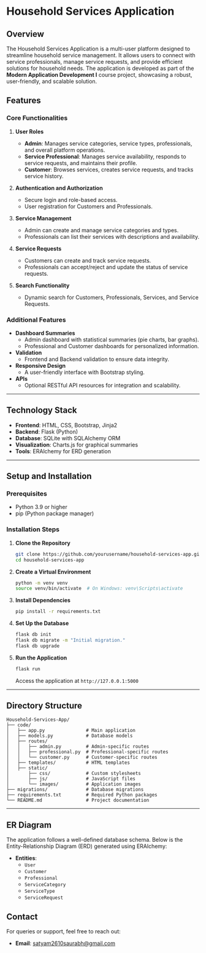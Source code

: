 # Household Services Application

## Overview
The Household Services Application is a multi-user platform designed to streamline household service management. It allows users to connect with service professionals, manage service requests, and provide efficient solutions for household needs. The application is developed as part of the **Modern Application Development I** course project, showcasing a robust, user-friendly, and scalable solution.

## Features
### Core Functionalities
1. **User Roles**
   - **Admin**: Manages service categories, service types, professionals, and overall platform operations.
   - **Service Professional**: Manages service availability, responds to service requests, and maintains their profile.
   - **Customer**: Browses services, creates service requests, and tracks service history.

2. **Authentication and Authorization**
   - Secure login and role-based access.
   - User registration for Customers and Professionals.

3. **Service Management**
   - Admin can create and manage service categories and types.
   - Professionals can list their services with descriptions and availability.

4. **Service Requests**
   - Customers can create and track service requests.
   - Professionals can accept/reject and update the status of service requests.

5. **Search Functionality**
   - Dynamic search for Customers, Professionals, Services, and Service Requests.

### Additional Features
- **Dashboard Summaries**
  - Admin dashboard with statistical summaries (pie charts, bar graphs).
  - Professional and Customer dashboards for personalized information.
- **Validation**
  - Frontend and Backend validation to ensure data integrity.
- **Responsive Design**
  - A user-friendly interface with Bootstrap styling.
- **APIs**
  - Optional RESTful API resources for integration and scalability.

---

## Technology Stack
- **Frontend**: HTML, CSS, Bootstrap, Jinja2
- **Backend**: Flask (Python)
- **Database**: SQLite with SQLAlchemy ORM
- **Visualization**: Charts.js for graphical summaries
- **Tools**: ERAlchemy for ERD generation

---

## Setup and Installation
### Prerequisites
- Python 3.9 or higher
- pip (Python package manager)

### Installation Steps
1. **Clone the Repository**
   ```bash
   git clone https://github.com/yourusername/household-services-app.git
   cd household-services-app
   ```

2. **Create a Virtual Environment**
   ```bash
   python -m venv venv
   source venv/bin/activate  # On Windows: venv\Scripts\activate
   ```

3. **Install Dependencies**
   ```bash
   pip install -r requirements.txt
   ```

4. **Set Up the Database**
   ```bash
   flask db init
   flask db migrate -m "Initial migration."
   flask db upgrade
   ```

5. **Run the Application**
   ```bash
   flask run
   ```
   Access the application at `http://127.0.0.1:5000`

---

## Directory Structure
```
Household-Services-App/
├── code/
│   ├── app.py               # Main application
│   ├── models.py            # Database models
│   ├── routes/
│   │   ├── admin.py         # Admin-specific routes
│   │   ├── professional.py  # Professional-specific routes
│   │   └── customer.py      # Customer-specific routes
│   ├── templates/           # HTML templates
│   ├── static/
│       ├── css/             # Custom stylesheets
│       ├── js/              # JavaScript files
│       └── images/          # Application images
├── migrations/              # Database migrations
├── requirements.txt         # Required Python packages
└── README.md                # Project documentation
```

---

## ER Diagram
The application follows a well-defined database schema. Below is the Entity-Relationship Diagram (ERD) generated using ERAlchemy:

- **Entities**:
  - `User`
  - `Customer`
  - `Professional`
  - `ServiceCategory`
  - `ServiceType`
  - `ServiceRequest`




## Contact
For queries or support, feel free to reach out:
- **Email**: satyam2610saurabh@gmail.com

